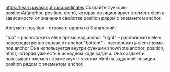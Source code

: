https://learn.javascript.ru/coordinates
Создайте функцию positionAt(anchor, position, elem), которая позиционирует элемент elem в зависимости от значения свойства position рядом с элементом anchor.

Аргумент position – строка с одним из 3 значений:

"top" – расположить elem прямо над anchor
"right" – расположить elem непосредственно справа от anchor
"bottom" – расположить elem прямо под anchor
Она используется внутри функции showNote(anchor, position, html), которая уже есть в исходном коде задачи. Она создаёт и показывает элемент-«заметку» с текстом html на заданной позиции position рядом с элементом anchor.